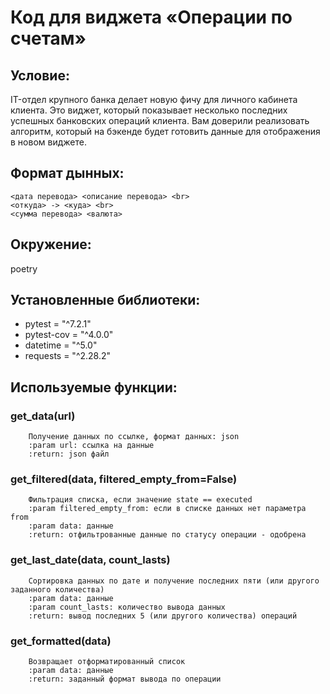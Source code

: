 # Код для виджета «Операции по счетам»



## Условие:
<aside>
IT-отдел крупного банка делает новую фичу для личного кабинета клиента. Это виджет, который показывает несколько последних успешных банковских операций клиента. Вам доверили реализовать алгоритм, который на бэкенде будет готовить данные для отображения в новом виджете.
</aside>

## Формат дынных:
```
<дата перевода> <описание перевода> <br>
<откуда> -> <куда> <br>
<сумма перевода> <валюта>
```

## Окружение:
poetry

## Установленные библиотеки:
- pytest = "^7.2.1"
- pytest-cov = "^4.0.0"
- datetime = "^5.0"
- requests = "^2.28.2"

## Используемые функции:
### get_data(url)
```commandline
    Получение данных по ссылке, формат данных: json
    :param url: ссылка на данные
    :return: json файл
```

### get_filtered(data, filtered_empty_from=False)
```commandline
    Фильтрация списка, если значение state == executed
    :param filtered_empty_from: если в списке данных нет параметра from
    :param data: данные
    :return: отфильтрованные данные по статусу операции - одобрена
```

### get_last_date(data, count_lasts)
```commandline
    Сортировка данных по дате и получение последних пяти (или другого заданного количества)
    :param data: данные
    :param count_lasts: количество вывода данных
    :return: вывод последних 5 (или другого количества) операций
```

### get_formatted(data)
```commandline
    Возвращает отформатированный список
    :param data: данные
    :return: заданный формат вывода по операции
```
